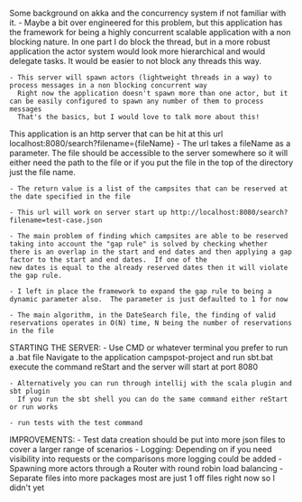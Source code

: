 Some background on akka and the concurrency system if not familiar with it.
    - Maybe a bit over engineered for this problem, but this application has the framework for being a highly concurrent scalable
      application with a non blocking nature.  In one part I do block the thread, but in a more robust application the actor system
      would look more hierarchical and would delegate tasks.  It would be easier to not block any threads this way.

    - This server will spawn actors (lightweight threads in a way) to process messages in a non blocking concurrent way
      Right now the application doesn't spawn more than one actor, but it can be easily configured to spawn any number of them to process messages
      That's the basics, but I would love to talk more about this!

This application is an http server that can be hit at this url localhost:8080/search?filename={fileName}
    - The url takes a fileName as a parameter.  The file should be accessible to the server somewhere so it will either need
    the path to the file or if you put the file in the top of the directory just the file name.

    - The return value is a list of the campsites that can be reserved at the date specified in the file

    - This url will work on server start up http://localhost:8080/search?filename=test-case.json

    - The main problem of finding which campsites are able to be reserved taking into account the "gap rule" is solved by checking whether
    there is an overlap in the start and end dates and then applying a gap factor to the start and end dates.  If one of the
    new dates is equal to the already reserved dates then it will violate the gap rule.

    - I left in place the framework to expand the gap rule to being a dynamic parameter also.  The parameter is just defaulted to 1 for now

    - The main algorithm, in the DateSearch file, the finding of valid reservations operates in O(N) time, N being the number of reservations in the file

STARTING THE SERVER:
    - Use CMD or whatever terminal you prefer to run a .bat file
      Navigate to the application campspot-project and run sbt.bat
      execute the command reStart and the server will start at port 8080

    - Alternatively you can run through intellij with the scala plugin and sbt plugin
      If you run the sbt shell you can do the same command either reStart or run works

    - run tests with the test command

IMPROVEMENTS:
    - Test data creation should be put into more json files to cover a larger range of scenarios
    - Logging: Depending on if you need visibility into requests or the comparisons more logging could be added
    - Spawning more actors through a Router with round robin load balancing
    - Separate files into more packages most are just 1 off files right now so I didn't yet








